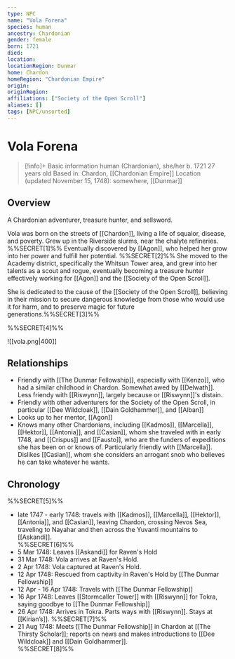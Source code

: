 ```yaml
---
type: NPC
name: "Vola Forena"
species: human
ancestry: Chardonian
gender: female
born: 1721
died: 
location: 
locationRegion: Dunmar
home: Chardon
homeRegion: "Chardonian Empire"
origin:
originRegion:
affiliations: ["Society of the Open Scroll"]
aliases: []
tags: [NPC/unsorted]
---
```

# Vola Forena
>[!info]+ Basic information
>human (Chardonian), she/her
>b. 1721
>27 years old
>Based in: Chardon, [[Chardonian Empire]]
>Location (updated November 15, 1748): somewhere, [[Dunmar]]

## Overview

A Chardonian adventurer, treasure hunter, and sellsword.

Vola was born on the streets of [[Chardon]], living a life of squalor, disease, and poverty. Grew up in the Riverside slurms, near the chalyte refineries. %%SECRET[1]%% Eventually discovered by [[Agon]], who helped her grow into her power and fulfill her potential. %%SECRET[2]%% She moved to the Academy district, specifically the Whitsun Tower area, and grew into her talents as a scout and rogue, eventually becoming a treasure hunter effectively working for [[Agon]] and the [[Society of the Open Scroll]]. 

She is dedicated to the cause of the [[Society of the Open Scroll]], believing in their mission to secure dangerous knowledge from those who would use it for harm, and to preserve magic for future generations.%%SECRET[3]%%

%%SECRET[4]%%

![[vola.png|400]]

## Relationships

- Friendly with [[The Dunmar Fellowship]], especially with [[Kenzo]], who had a similar childhood in Chardon. Somewhat awed by [[Delwath]]. Less friendy with [[Riswynn]], largely because or [[Riswynn]]'s distain. 
- Friendly with other adventurers for the Society of the Open Scroll, in particular [[Dee Wildcloak]], [[Dain Goldhammer]], and [[Alban]]
- Looks up to her mentor, [[Agon]]
- Knows many other Chardonians, including [[Kadmos]], [[Marcella]], [[Hektor]], [[Antonia]], and [[Casian]],  whom she traveled with in early 1748, and [[Crispus]] and [[Fausto]], who are the funders of expeditions she has been on or knows of. Particularly friendly with [[Marcella]]. Dislikes [[Casian]], whom she considers an arrogant snob who believes he can take whatever he wants. 

## Chronology
%%SECRET[5]%%
- late 1747 - early 1748: travels with [[Kadmos]], [[Marcella]], [[Hektor]], [[Antonia]], and [[Casian]], leaving Chardon, crossing Nevos Sea, traveling to Nayahar and then across the Yuvanti mountains to [[Askandi]].  
%%SECRET[6]%%
- 5 Mar 1748: Leaves [[Askandi]] for Raven's Hold
- 31 Mar 1748: Vola arrives at Raven's Hold. 
- 2 Apr 1748: Vola captured at Raven's Hold. 
- 12 Apr 1748: Rescued from captivity in Raven's Hold by [[The Dunmar Fellowship]]
- 12 Apr - 16 Apr 1748: Travels with [[The Dunmar Fellowship]]
- 16 Apr 1748: Leaves [[Stormcaller Tower]] with [[Riswynn]] for Tokra, saying goodbye to [[The Dunmar Fellowship]]
- 26 Apr 1748: Arrives in Tokra. Parts ways with [[Riswynn]]. Stays at [[Kirian’s]]. 
%%SECRET[7]%%
- 21 Aug 1748: Meets [[The Dunmar Fellowship]] in Chardon at [[The Thirsty Scholar]]; reports on news and makes introductions to [[Dee Wildcloak]] and [[Dain Goldhammer]].  
%%SECRET[8]%%